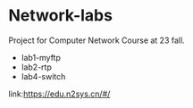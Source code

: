 # Network-labs
Project for Computer Network Course at 23 fall.

- lab1-myftp
- lab2-rtp
- lab4-switch

link:https://edu.n2sys.cn/#/